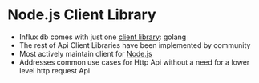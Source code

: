 # Node.js Client Library

* Influx db comes with just one <a href="https://docs.influxdata.com/influxdb/v1.3/tools/api_client_libraries/" target="_blank">client library</a>: golang
* The rest of Api Client Libraries have been implemented by community
* Most actively maintain client for <a href="https://github.com/node-influx/node-influx" target="_blank">Node.js</a>
* Addresses common use cases for Http Api without a need for a lower level http request Api
